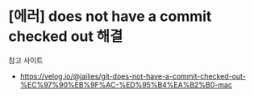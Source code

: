 # [에러] does not have a commit checked out 해결

참고 사이트
- https://velog.io/@jailies/git-does-not-have-a-commit-checked-out-%EC%97%90%EB%9F%AC-%ED%95%B4%EA%B2%B0-mac
